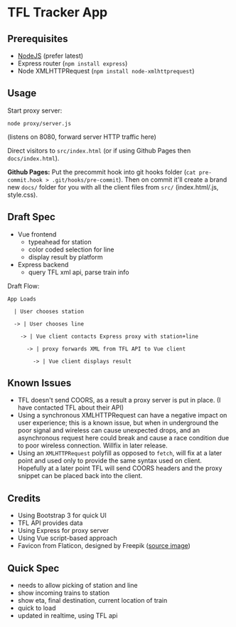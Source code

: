 # TFL Tracker App

## Prerequisites

- [NodeJS](https://nodejs.org') (prefer latest)
- Express router (`npm install express`)
- Node XMLHTTPRequest (`npm install node-xmlhttprequest`)

## Usage

Start proxy server:
```
node proxy/server.js
```
(listens on 8080, forward server HTTP traffic here)

Direct visitors to `src/index.html` (or if using Github Pages then  `docs/index.html`).

**Github Pages:** Put the precommit hook into git hooks folder (`cat pre-commit.hook > .git/hooks/pre-commit`). Then on commit it'll create a brand new `docs/` folder for you with all the client files from `src/` (index.html/.js, style.css).

## Draft Spec

- Vue frontend
    - typeahead for station
    - color coded selection for line
    - display result by platform
- Express backend
    - query TFL xml api, parse train info

Draft Flow:

```
App Loads

  | User chooses station

  -> | User chooses line

    -> | Vue client contacts Express proxy with station+line

      -> | proxy forwards XML from TFL API to Vue client
        
        -> | Vue client displays result
```

## Known Issues

- TFL doesn't send COORS, as a result a proxy server is put in place. (I have contacted TFL about their API)
- Using a synchronous XMLHTTPRequest can have a negative impact on user experience; this is a known issue, but when in underground the poor signal and wireless can cause unexpected drops, and an asynchronous request here could break and cause a race condition due to poor wireless connection. Willfix in later release.
- Using an `XMLHTTPRequest` polyfill as opposed to `fetch`, will fix at a later point and used only to provide the same syntax used on client. Hopefully at a later point TFL will send COORS headers and the proxy snippet can be placed back into the client.

## Credits

- Using Bootstrap 3 for quick UI
- TFL API provides data
- Using Express for proxy server
- Using Vue script-based approach
- Favicon from Flaticon, designed by Freepik ([source image](https://www.flaticon.com/free-icon/underground_490922#term=london%20underground&page=1&position=8))

## Quick Spec

- needs to allow picking of station and line
- show incoming trains to station
- show eta, final destination, current location of train
- quick to load
- updated in realtime, using TFL api